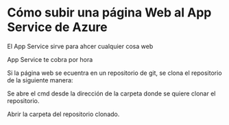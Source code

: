 # Cómo subir una página Web al App Service de Azure

El App Service sirve para ahcer cualquier cosa web

App Service te cobra por hora


Si la página web se ecuentra en un repositorio de git, se clona el repositorio de la siguiente manera:

Se abre el cmd desde la dirección de la carpeta donde se quiere clonar el repositorio.

Abrir la carpeta del repositorio clonado.

